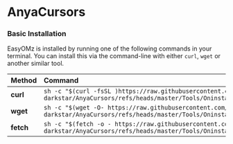# AnyaCursors

### Basic Installation

EasyOMz is installed by running one of the following commands in your terminal. You can install this via the
command-line with either `curl`, `wget` or another similar tool.

| Method    | Command                                                                                           |
| :-------- | :------------------------------------------------------------------------------------------------ |
| **curl**  | `sh -c "$(curl -fsSL )https://raw.githubusercontent.com/Nor-darkstar/AnyaCursors/refs/heads/master/Tools/Oninstaller.sh"` |
| **wget**  | `sh -c "$(wget -O- https://raw.githubusercontent.com/Nor-darkstar/AnyaCursors/refs/heads/master/Tools/Oninstaller.sh)"`   |
| **fetch** | `sh -c "$(fetch -o - https://raw.githubusercontent.com/Nor-darkstar/AnyaCursors/refs/heads/master/Tools/Oninstaller.sh)"` |

